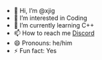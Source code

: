 - 👋 Hi, I’m @xjig
- 👀 I’m interested in Coding
- 🌱 I’m currently learning C++
- 📫 How to reach me [Discord]([https://google.com](https://discord.com/users/1207080055168303135))
- 😄 Pronouns: he/him
- ⚡ Fun fact: Yes
